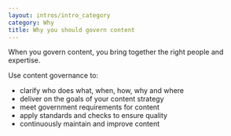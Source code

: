 ```yaml
---
layout: intros/intro_category
category: Why
title: Why you should govern content
---
```

When you govern content, you bring together the right people and expertise. 

Use content governance to:
- clarify who does what, when, how, why and where
- deliver on the goals of your content strategy
- meet government requirements for content
- apply standards and checks to ensure quality
- continuously maintain and improve content
